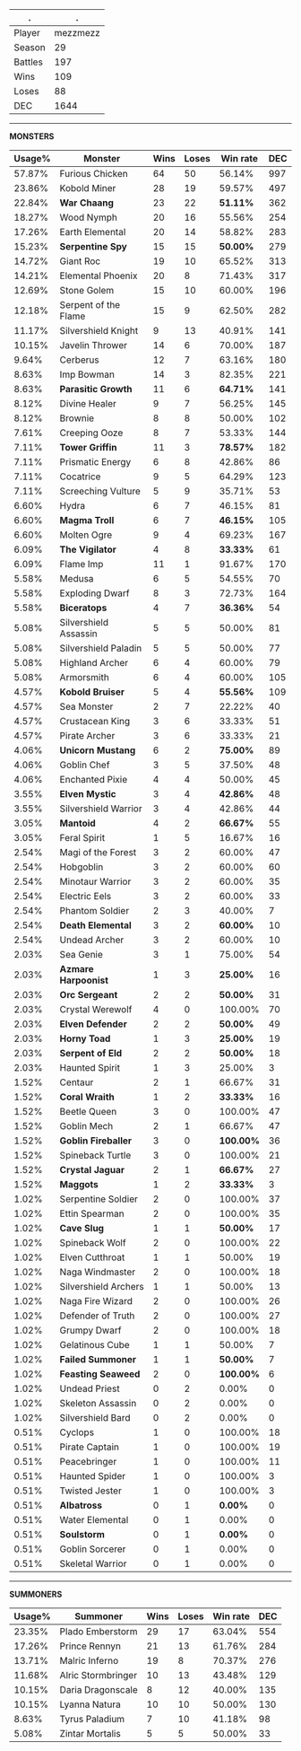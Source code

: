 .|.
|-|-
Player|mezzmezz
Season|29
Battles|197
Wins|109
Loses|88
DEC|1644

---
**MONSTERS**

Usage%|Monster|Wins|Loses|Win rate|DEC|
-|-|-|-|-|-|
57.87%|Furious Chicken|64|50|56.14%|997|
23.86%|Kobold Miner|28|19|59.57%|497|
22.84%|**War Chaang**|23|22|**51.11%**|362|
18.27%|Wood Nymph|20|16|55.56%|254|
17.26%|Earth Elemental|20|14|58.82%|283|
15.23%|**Serpentine Spy**|15|15|**50.00%**|279|
14.72%|Giant Roc|19|10|65.52%|313|
14.21%|Elemental Phoenix|20|8|71.43%|317|
12.69%|Stone Golem|15|10|60.00%|196|
12.18%|Serpent of the Flame|15|9|62.50%|282|
11.17%|Silvershield Knight|9|13|40.91%|141|
10.15%|Javelin Thrower|14|6|70.00%|187|
9.64%|Cerberus|12|7|63.16%|180|
8.63%|Imp Bowman|14|3|82.35%|221|
8.63%|**Parasitic Growth**|11|6|**64.71%**|141|
8.12%|Divine Healer|9|7|56.25%|145|
8.12%|Brownie|8|8|50.00%|102|
7.61%|Creeping Ooze|8|7|53.33%|144|
7.11%|**Tower Griffin**|11|3|**78.57%**|182|
7.11%|Prismatic Energy|6|8|42.86%|86|
7.11%|Cocatrice|9|5|64.29%|123|
7.11%|Screeching Vulture|5|9|35.71%|53|
6.60%|Hydra|6|7|46.15%|81|
6.60%|**Magma Troll**|6|7|**46.15%**|105|
6.60%|Molten Ogre|9|4|69.23%|167|
6.09%|**The Vigilator**|4|8|**33.33%**|61|
6.09%|Flame Imp|11|1|91.67%|170|
5.58%|Medusa|6|5|54.55%|70|
5.58%|Exploding Dwarf|8|3|72.73%|164|
5.58%|**Biceratops**|4|7|**36.36%**|54|
5.08%|Silvershield Assassin|5|5|50.00%|81|
5.08%|Silvershield Paladin|5|5|50.00%|77|
5.08%|Highland Archer|6|4|60.00%|79|
5.08%|Armorsmith|6|4|60.00%|105|
4.57%|**Kobold Bruiser**|5|4|**55.56%**|109|
4.57%|Sea Monster|2|7|22.22%|40|
4.57%|Crustacean King|3|6|33.33%|51|
4.57%|Pirate Archer|3|6|33.33%|21|
4.06%|**Unicorn Mustang**|6|2|**75.00%**|89|
4.06%|Goblin Chef|3|5|37.50%|48|
4.06%|Enchanted Pixie|4|4|50.00%|45|
3.55%|**Elven Mystic**|3|4|**42.86%**|48|
3.55%|Silvershield Warrior|3|4|42.86%|44|
3.05%|**Mantoid**|4|2|**66.67%**|55|
3.05%|Feral Spirit|1|5|16.67%|16|
2.54%|Magi of the Forest|3|2|60.00%|47|
2.54%|Hobgoblin|3|2|60.00%|60|
2.54%|Minotaur Warrior|3|2|60.00%|35|
2.54%|Electric Eels|3|2|60.00%|33|
2.54%|Phantom Soldier|2|3|40.00%|7|
2.54%|**Death Elemental**|3|2|**60.00%**|10|
2.54%|Undead Archer|3|2|60.00%|10|
2.03%|Sea Genie|3|1|75.00%|54|
2.03%|**Azmare Harpoonist**|1|3|**25.00%**|16|
2.03%|**Orc Sergeant**|2|2|**50.00%**|31|
2.03%|Crystal Werewolf|4|0|100.00%|70|
2.03%|**Elven Defender**|2|2|**50.00%**|49|
2.03%|**Horny Toad**|1|3|**25.00%**|19|
2.03%|**Serpent of Eld**|2|2|**50.00%**|18|
2.03%|Haunted Spirit|1|3|25.00%|3|
1.52%|Centaur|2|1|66.67%|31|
1.52%|**Coral Wraith**|1|2|**33.33%**|16|
1.52%|Beetle Queen|3|0|100.00%|47|
1.52%|Goblin Mech|2|1|66.67%|47|
1.52%|**Goblin Fireballer**|3|0|**100.00%**|36|
1.52%|Spineback Turtle|3|0|100.00%|21|
1.52%|**Crystal Jaguar**|2|1|**66.67%**|27|
1.52%|**Maggots**|1|2|**33.33%**|3|
1.02%|Serpentine Soldier|2|0|100.00%|37|
1.02%|Ettin Spearman|2|0|100.00%|35|
1.02%|**Cave Slug**|1|1|**50.00%**|17|
1.02%|Spineback Wolf|2|0|100.00%|22|
1.02%|Elven Cutthroat|1|1|50.00%|19|
1.02%|Naga Windmaster|2|0|100.00%|18|
1.02%|Silvershield Archers|1|1|50.00%|13|
1.02%|Naga Fire Wizard|2|0|100.00%|26|
1.02%|Defender of Truth|2|0|100.00%|27|
1.02%|Grumpy Dwarf|2|0|100.00%|18|
1.02%|Gelatinous Cube|1|1|50.00%|7|
1.02%|**Failed Summoner**|1|1|**50.00%**|7|
1.02%|**Feasting Seaweed**|2|0|**100.00%**|6|
1.02%|Undead Priest|0|2|0.00%|0|
1.02%|Skeleton Assassin|0|2|0.00%|0|
1.02%|Silvershield Bard|0|2|0.00%|0|
0.51%|Cyclops|1|0|100.00%|18|
0.51%|Pirate Captain|1|0|100.00%|19|
0.51%|Peacebringer|1|0|100.00%|11|
0.51%|Haunted Spider|1|0|100.00%|3|
0.51%|Twisted Jester|1|0|100.00%|3|
0.51%|**Albatross**|0|1|**0.00%**|0|
0.51%|Water Elemental|0|1|0.00%|0|
0.51%|**Soulstorm**|0|1|**0.00%**|0|
0.51%|Goblin Sorcerer|0|1|0.00%|0|
0.51%|Skeletal Warrior|0|1|0.00%|0|

---
**SUMMONERS**

Usage%|Summoner|Wins|Loses|Win rate|DEC|
-|-|-|-|-|-|
23.35%|Plado Emberstorm|29|17|63.04%|554|
17.26%|Prince Rennyn|21|13|61.76%|284|
13.71%|Malric Inferno|19|8|70.37%|276|
11.68%|Alric Stormbringer|10|13|43.48%|129|
10.15%|Daria Dragonscale|8|12|40.00%|135|
10.15%|Lyanna Natura|10|10|50.00%|130|
8.63%|Tyrus Paladium|7|10|41.18%|98|
5.08%|Zintar Mortalis|5|5|50.00%|33|
